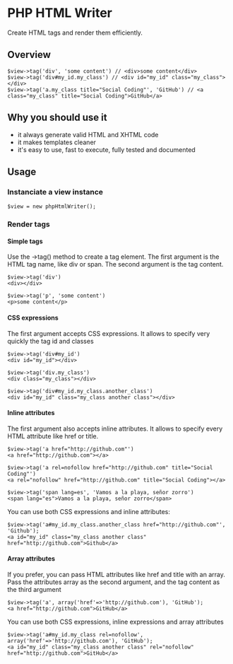 # PHP HTML Writer

Create HTML tags and render them efficiently.

## Overview

    $view->tag('div', 'some content') // <div>some content</div>
    $view->tag('div#my_id.my_class') // <div id="my_id" class="my_class"></div>
    $view->tag('a.my_class title="Social Coding"', 'GitHub') // <a class="my_class" title="Social Coding">GitHub</a>

## Why you should use it

 - it always generate valid HTML and XHTML code
 - it makes templates cleaner
 - it's easy to use, fast to execute, fully tested and documented

## Usage

### Instanciate a view instance

    $view = new phpHtmlWriter();

### Render tags

#### Simple tags

Use the ->tag() method to create a tag element.
The first argument is the HTML tag name, like div or span.
The second argument is the tag content.

    $view->tag('div')
    <div></div>

    $view->tag('p', 'some content')
    <p>some content</p>

#### CSS expressions

The first argument accepts CSS expressions.
It allows to specify very quickly the tag id and classes

    $view->tag('div#my_id')
    <div id="my_id"></div>

    $view->tag('div.my_class')
    <div class="my_class"></div>

    $view->tag('div#my_id.my_class.another_class')
    <div id="my_id" class="my_class another class"></div>

#### Inline attributes

The first argument also accepts inline attributes.
It allows to specify every HTML attribute like href or title.

    $view->tag('a href="http://github.com"')
    <a href="http://github.com"></a>

    $view->tag('a rel=nofollow href="http://github.com" title="Social Coding"')
    <a rel="nofollow" href="http://github.com" title="Social Coding"></a>

    $view->tag('span lang=es', 'Vamos a la playa, señor zorro')
    <span lang="es">Vamos a la playa, señor zorro</span>

You can use both CSS expressions and inline attributes:

    $view->tag('a#my_id.my_class.another_class href="http://github.com"', 'Github');
    <a id="my_id" class="my_class another class" href="http://github.com">Github</a>

#### Array attributes

If you prefer, you can pass HTML attributes like href and title with an array.
Pass the attributes array as the second argument, and the tag content as the third argument

    $view->tag('a', array('href'=>'http://github.com'), 'GitHub');
    <a href="http://github.com">GitHub</a>

You can use both CSS expressions, inline expressions and array attributes

    $view->tag('a#my_id.my_class rel=nofollow', array('href'=>'http://github.com'), 'GitHub');
    <a id="my_id" class="my_class another class" rel="nofollow" href="http://github.com">GitHub</a>